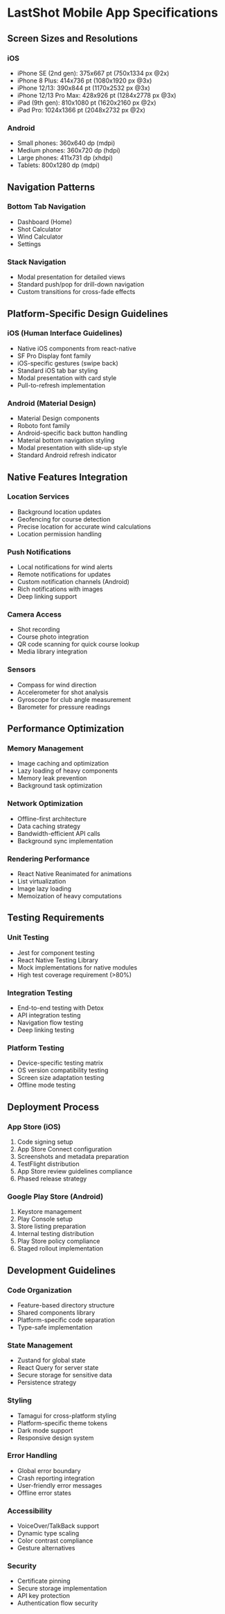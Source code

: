# LastShot Mobile App Specifications

## Screen Sizes and Resolutions

### iOS
- iPhone SE (2nd gen): 375x667 pt (750x1334 px @2x)
- iPhone 8 Plus: 414x736 pt (1080x1920 px @3x)
- iPhone 12/13: 390x844 pt (1170x2532 px @3x)
- iPhone 12/13 Pro Max: 428x926 pt (1284x2778 px @3x)
- iPad (9th gen): 810x1080 pt (1620x2160 px @2x)
- iPad Pro: 1024x1366 pt (2048x2732 px @2x)

### Android
- Small phones: 360x640 dp (mdpi)
- Medium phones: 360x720 dp (hdpi)
- Large phones: 411x731 dp (xhdpi)
- Tablets: 800x1280 dp (mdpi)

## Navigation Patterns

### Bottom Tab Navigation
- Dashboard (Home)
- Shot Calculator
- Wind Calculator
- Settings

### Stack Navigation
- Modal presentation for detailed views
- Standard push/pop for drill-down navigation
- Custom transitions for cross-fade effects

## Platform-Specific Design Guidelines

### iOS (Human Interface Guidelines)
- Native iOS components from react-native
- SF Pro Display font family
- iOS-specific gestures (swipe back)
- Standard iOS tab bar styling
- Modal presentation with card style
- Pull-to-refresh implementation

### Android (Material Design)
- Material Design components
- Roboto font family
- Android-specific back button handling
- Material bottom navigation styling
- Modal presentation with slide-up style
- Standard Android refresh indicator

## Native Features Integration

### Location Services
- Background location updates
- Geofencing for course detection
- Precise location for accurate wind calculations
- Location permission handling

### Push Notifications
- Local notifications for wind alerts
- Remote notifications for updates
- Custom notification channels (Android)
- Rich notifications with images
- Deep linking support

### Camera Access
- Shot recording
- Course photo integration
- QR code scanning for quick course lookup
- Media library integration

### Sensors
- Compass for wind direction
- Accelerometer for shot analysis
- Gyroscope for club angle measurement
- Barometer for pressure readings

## Performance Optimization

### Memory Management
- Image caching and optimization
- Lazy loading of heavy components
- Memory leak prevention
- Background task optimization

### Network Optimization
- Offline-first architecture
- Data caching strategy
- Bandwidth-efficient API calls
- Background sync implementation

### Rendering Performance
- React Native Reanimated for animations
- List virtualization
- Image lazy loading
- Memoization of heavy computations

## Testing Requirements

### Unit Testing
- Jest for component testing
- React Native Testing Library
- Mock implementations for native modules
- High test coverage requirement (>80%)

### Integration Testing
- End-to-end testing with Detox
- API integration testing
- Navigation flow testing
- Deep linking testing

### Platform Testing
- Device-specific testing matrix
- OS version compatibility testing
- Screen size adaptation testing
- Offline mode testing

## Deployment Process

### App Store (iOS)
1. Code signing setup
2. App Store Connect configuration
3. Screenshots and metadata preparation
4. TestFlight distribution
5. App Store review guidelines compliance
6. Phased release strategy

### Google Play Store (Android)
1. Keystore management
2. Play Console setup
3. Store listing preparation
4. Internal testing distribution
5. Play Store policy compliance
6. Staged rollout implementation

## Development Guidelines

### Code Organization
- Feature-based directory structure
- Shared components library
- Platform-specific code separation
- Type-safe implementation

### State Management
- Zustand for global state
- React Query for server state
- Secure storage for sensitive data
- Persistence strategy

### Styling
- Tamagui for cross-platform styling
- Platform-specific theme tokens
- Dark mode support
- Responsive design system

### Error Handling
- Global error boundary
- Crash reporting integration
- User-friendly error messages
- Offline error states

### Accessibility
- VoiceOver/TalkBack support
- Dynamic type scaling
- Color contrast compliance
- Gesture alternatives

### Security
- Certificate pinning
- Secure storage implementation
- API key protection
- Authentication flow security
